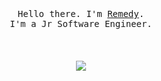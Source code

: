 

<p align="center">
  <br>
  <br>
  <br>
  <samp>Hello there. I'm <a href="https://incuriosity.lol">Remedy</a>.<br> I'm a Jr Software Engineer.</samp>
  <br>
  <br>
  <br>
  <br>
  <img src="https://media.tenor.com/-unmMc78vT4AAAAj/white-cat.gif width="350" />
</p>
